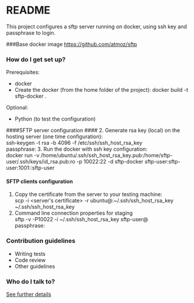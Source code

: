 # README #

This project configures a sftp server running on docker, using ssh key and passphrase to login.

###Base docker image
https://github.com/atmoz/sftp


### How do I get set up? ###

Prerequisites:
- docker
- Create the docker (from the home folder of the project): docker build -t sftp-docker .
 
Optional:
- Python (to test the configuration)

####SFTP server configuration ####
2. Generate rsa key (local) on the hosting server (one time configuration):      
ssh-keygen -t rsa -b 4096 -f /etc/ssh/ssh_host_rsa_key     
      passphrase: <passphrase>
3. Run the docker with ssh key configuration:    
docker run -v /home/ubuntu/.ssh/ssh_host_rsa_key.pub:/home/sftp-user/.ssh/keys/id_rsa.pub:ro -p 10022:22 -d sftp-docker sftp-user:sftp-user:1001::sftp-user    

#### SFTP clients configuration ####
1. Copy the certificate from the server to your testing machine:    
scp -i <server's certificate> -r ubuntu@<sftp server host>:~/.ssh/ssh_host_rsa_key ~/.ssh/ssh_host_rsa_key
2. Command line connection properties for staging    
    sftp -v -P10022 -i ~/.ssh/ssh_host_rsa_key sftp-user@<sftp server host>    
      passphrase: <passphrase>

### Contribution guidelines ###

* Writing tests
* Code review
* Other guidelines

### Who do I talk to? ###
[See further details](www.google.com)

